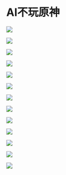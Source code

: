 # AI不玩原神

![](http://tiebapic.baidu.com/forum/w%3D580/sign=b82edb4e8cea15ce41eee00186013a25/1c964912c8fcc3ce78e87cf8d745d688d53f205c.jpg?tbpicau=2023-04-27-05_a3070edde97093725bf1f50d00c12283)

![](http://tiebapic.baidu.com/forum/w%3D580/sign=d453c352c726cffc692abfba89004a7d/e93120a20cf431ada8f9f6f20e36acaf2fdd985d.jpg?tbpicau=2023-04-27-05_768402110d36ee51043c1dbb958560e6)

![](http://tiebapic.baidu.com/forum/w%3D580/sign=9122b460463b5bb5bed720f606d2d523/9697828b4710b91271ea433586fdfc039345225d.jpg?tbpicau=2023-04-27-05_f99fd010cb2fc78173e7952d2ef74a67)

![](http://tiebapic.baidu.com/forum/w%3D580/sign=35fb8801143d26972ed3085565fab24f/52a52d54564e9258441e3325d982d158cdbf4e5e.jpg?tbpicau=2023-04-27-05_1148104df84226788183130892474b10)

![](http://tiebapic.baidu.com/forum/w%3D580/sign=34ec9b2ee86eddc426e7b4f309dab6a2/30e506246b600c33bd5c6b035f4c510fd8f9a15f.jpg?tbpicau=2023-04-27-05_44443155bb1cffbe066ca8eb092bf031)

![](http://tiebapic.baidu.com/forum/w%3D580/sign=735c2dcf1c82b2b7a79f39cc01accb0a/52a25b18972bd407e7e266363e899e510eb3095f.jpg?tbpicau=2023-04-27-05_9aff52be337592a7b70df519fafda697)

![](http://tiebapic.baidu.com/forum/w%3D580/sign=735e2dcf1c82b2b7a79f39cc01accb0a/52a25b18972bd407e7e066363e899e510eb30959.jpg?tbpicau=2023-04-27-05_493bf6327303385a55ace12e385f75ed)

![](http://tiebapic.baidu.com/forum/w%3D580/sign=de0dedd90a4a20a4311e3ccfa0539847/97399c81800a19d8212531ce76fa828ba71e465a.jpg?tbpicau=2023-04-27-05_fe4ef09062884c045cb433f8a75550b9)

![](http://tiebapic.baidu.com/forum/w%3D580/sign=4238c25c9c33c895a67e9873e1127397/6d552539b6003af3779b69ab702ac65c1138b65b.jpg?tbpicau=2023-04-27-05_0db0aee8aac9578580dded84b2040d01)

![](http://tiebapic.baidu.com/forum/w%3D580/sign=5d7db4531bdf8db1bc2e7c6c3922dddb/6dfc2ab44aed2e738ac933e7c201a18b86d6fa64.jpg?tbpicau=2023-04-27-05_cc28f2f20e58b3e655ab52b1ca7a086c)

![](http://tiebapic.baidu.com/forum/w%3D580/sign=e29f39fa0f90f60304b09c4f0913b370/2d8fbb36acaf2eddcbd1fc22c81001e938019364.jpg?tbpicau=2023-04-27-05_3396c64200a7f4909097b924d89ea4be)

![](http://tiebapic.baidu.com/forum/w%3D580/sign=ed23f0347ec79f3d8fe1e4388aa0cdbc/537ca13d269759ee1973d500f7fb43166c22df65.jpg?tbpicau=2023-04-27-05_07609ecfe648e933a4d793aa0d34a3b5)

![](http://tiebapic.baidu.com/forum/w%3D580/sign=3a8729fa09086e066aa83f4332097b5a/c6900dfaaf51f3de36910cafd1eef01f3b297965.jpg?tbpicau=2023-04-27-05_32e57fa55644f7a60175c10122a88158)
